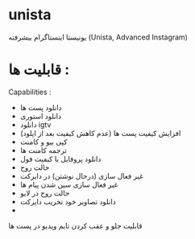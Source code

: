 # unista

یونیستا اینستاگرام بیشرفته
(Unista, Advanced Instagram)
 
# قابلیت ها : 
Capabilities : 
 
- دانلود پست ها
- دانلود استوری 
- دانلود igtv 
- افزایش کیفیت پست ها (عدم کاهش کیفیت بعد از اپلود)
- کپی بیو و کامنت 
- ترجمه کامنت ها 
- دانلود پروفایل با کیفیت فول 
- حالت روح 
- غیر فعال سازی (درحال نوشتن) در دایرکت 
- غیر فعال سازی سین شدن پیام ها 
- حالت روح در لایو 
- دانلود تصاویر خود تخریب دایرکت 
- 

قابلیت جلو و عقب کردن تایم ویدیو در پست ها

